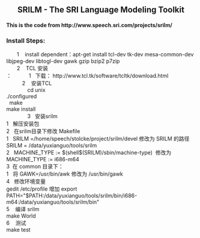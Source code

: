 <h2 align='center'>  SRILM - The SRI Language Modeling Toolkit </h2>
<h4> This is the code from http://www.speech.sri.com/projects/srilm/ </h4>

<h3> Install Steps: </h3>
&emsp;&emsp;1    install dependent：apt-get install tcl-dev tk-dev mesa-common-dev libjpeg-dev libtogl-dev gawk gzip bzip2 p7zip  </br>
&emsp;&emsp;2    TCL 安装 </br>：
&emsp;&emsp;&emsp;1   下载： http://www.tcl.tk/software/tcltk/download.html </br>
&emsp;&emsp;&emsp;2    安装TCL </br>
&emsp;&emsp;&emsp;&emsp;cd unix </br>
                                                    ./configured </br>  
                                                    make </br>
                                                    make install </br>
&emsp;&emsp;&emsp;&emsp;3   安装srilm </br>
                            1   解压安装包 </br>
                            2   在srilm目录下修改 Makefile </br>
                                1   SRILM =/home/speech/stolcke/project/srilm/devel 修改为 SRILM 的路径 SRILM = /data/yuxianguo/tools/srilm   </br>
                                2   MACHINE_TYPE := $(shell$(SRILM)/sbin/machine-type)  修改为 MACHINE_TYPE := i686-m64    </br>
                            3  在 common 目录下：</br>
                                1   将 GAWK=/usr/bin/awk 修改为 /usr/bin/gawk </br>
                            4   修改环境变量  </br>
                                gedit /etc/profile 增加 export PATH="$PATH:/data/yuxianguo/tools/srilm/bin/i686-m64:/data/yuxianguo/tools/srilm/bin"   </br>
                            5    编译 srilm </br>
                                make World   </br>
                            6    测试 </br>
                                make test  </br>



